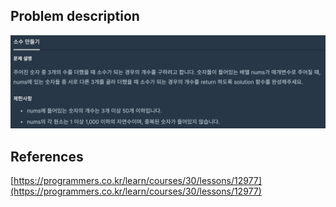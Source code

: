 ## Problem description
![Problem description](./Problem-12977.png)

## References
[https://programmers.co.kr/learn/courses/30/lessons/12977](https://programmers.co.kr/learn/courses/30/lessons/12977)
